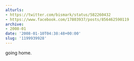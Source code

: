 ```yaml
---
alturls:
- https://twitter.com/bismark/status/582260432
- https://www.facebook.com/17803937/posts/856462590119
archive:
- 2008-01
date: '2008-01-10T04:38:48+00:00'
slug: '1199939928'
---
```


going home.

